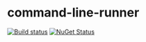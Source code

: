 # command-line-runner
[![Build status](https://img.shields.io/appveyor/ci/acraven/command-line-runner.svg)](https://ci.appveyor.com/project/acraven/command-line-runner)
[![NuGet Status](http://nugetstatus.com/CommandLineRunner.png)](http://nugetstatus.com/packages/CommandLineRunner)

